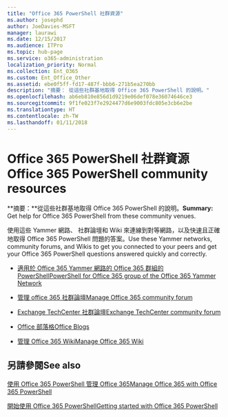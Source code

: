 ```yaml
---
title: "Office 365 PowerShell 社群資源"
ms.author: josephd
author: JoeDavies-MSFT
manager: laurawi
ms.date: 12/15/2017
ms.audience: ITPro
ms.topic: hub-page
ms.service: o365-administration
localization_priority: Normal
ms.collection: Ent_O365
ms.custom: Ent_Office_Other
ms.assetid: ebe0f5ff-fd17-487f-bbb6-271b5ea270bb
description: "摘要： 從這些社群基地取得 Office 365 PowerShell 的說明。"
ms.openlocfilehash: ab6eb810e856d1d9219e06def078e36074646ce3
ms.sourcegitcommit: 9f1fe023f7e2924477d6e9003fdc805e3cb6e2be
ms.translationtype: HT
ms.contentlocale: zh-TW
ms.lasthandoff: 01/11/2018
---
```

# <a name="office-365-powershell-community-resources"></a><span data-ttu-id="76ac3-103">Office 365 PowerShell 社群資源</span><span class="sxs-lookup"><span data-stu-id="76ac3-103">Office 365 PowerShell community resources</span></span>

 <span data-ttu-id="76ac3-104">**摘要：**從這些社群基地取得 Office 365 PowerShell 的說明。</span><span class="sxs-lookup"><span data-stu-id="76ac3-104">**Summary:** Get help for Office 365 PowerShell from these community venues.</span></span>
  
<span data-ttu-id="76ac3-105">使用這些 Yammer 網路、 社群論壇和 Wiki 來連線到對等網路，以及快速且正確地取得 Office 365 PowerShell 問題的答案。</span><span class="sxs-lookup"><span data-stu-id="76ac3-105">Use these Yammer networks, community forums, and Wikis to get you connected to your peers and get your Office 365 PowerShell questions answered quickly and correctly.</span></span> 
  
- [<span data-ttu-id="76ac3-106">適用於 Office 365 Yammer 網路的 Office 365 群組的 PowerShell</span><span class="sxs-lookup"><span data-stu-id="76ac3-106">PowerShell for Office 365 group of the Office 365 Yammer Network</span></span>](https://www.yammer.com/itpronetwork/#/threads/inGroup?type=in_group&amp;feedId=4632269)
    
- <span data-ttu-id="76ac3-107">[管理 office 365 社群論壇]((https://community.office365.com/zh-TW/f/148.aspx))</span><span class="sxs-lookup"><span data-stu-id="76ac3-107">[Manage Office 365 community forum]((https://community.office365.com/zh-TW/f/148.aspx))</span></span>
    
- [<span data-ttu-id="76ac3-108">Exchange TechCenter 社群論壇</span><span class="sxs-lookup"><span data-stu-id="76ac3-108">Exchange TechCenter community forum</span></span>](https://social.technet.microsoft.com/Forums/exchange/en-US/home?forum=exchangesvrgeneral)
    
- <span data-ttu-id="76ac3-109">[Office 部落格]((https://blogs.office.com/))</span><span class="sxs-lookup"><span data-stu-id="76ac3-109">[Office Blogs]((https://blogs.office.com/))</span></span>
    
- <span data-ttu-id="76ac3-110">[管理 Office 365 Wiki]((https://community.office365.com/zh-TW/w/manage/default.aspx))</span><span class="sxs-lookup"><span data-stu-id="76ac3-110">[Manage Office 365 Wiki]((https://community.office365.com/zh-TW/w/manage/default.aspx))</span></span>
    
## <a name="see-also"></a><span data-ttu-id="76ac3-111">另請參閱</span><span class="sxs-lookup"><span data-stu-id="76ac3-111">See also</span></span>

#### 

[<span data-ttu-id="76ac3-112">使用 Office 365 PowerShell 管理 Office 365</span><span class="sxs-lookup"><span data-stu-id="76ac3-112">Manage Office 365 with Office 365 PowerShell</span></span>](manage-office-365-with-office-365-powershell.md)
  
[<span data-ttu-id="76ac3-113">開始使用 Office 365 PowerShell</span><span class="sxs-lookup"><span data-stu-id="76ac3-113">Getting started with Office 365 PowerShell</span></span>](getting-started-with-office-365-powershell.md)

